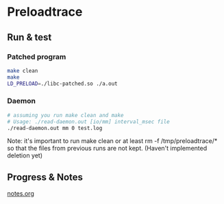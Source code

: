 # Preloadtrace

## Run & test

### Patched program

```bash
make clean
make
LD_PRELOAD=./libc-patched.so ./a.out
```

### Daemon
```bash
# assuming you run make clean and make
# Usage: ./read-daemon.out [io/mm] interval_msec file
./read-daemon.out mm 0 test.log
```

Note: it's important to run make clean or at least rm -f /tmp/preloadtrace/* so that the files from previous runs are not kept. (Haven't implemented deletion yet)

## Progress & Notes

[notes.org](notes.org)
